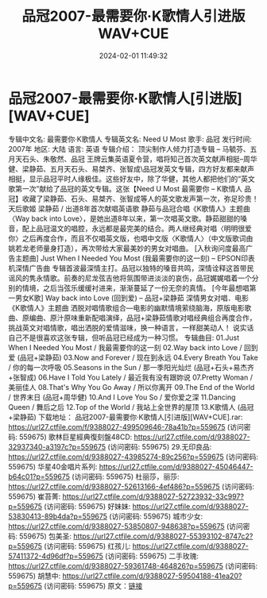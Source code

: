 ﻿---
title: 品冠2007-最需要你·K歌情人引进版WAV+CUE
date: 2024-02-01 11:49:32
categories: WAV车载音乐、镜像
tags: 华语中文
---
# 品冠2007-最需要你·K歌情人[引进版][WAV+CUE]

专辑中文名: 最需要你·K歌情人
专辑英文名: Need U Most
歌手: 品冠
发行时间: 2007年
地区: 大陆
语言: 英语
专辑介绍：
顶尖制作人倾力打造专辑 – 马毓芬、五月天石头、朱敬然、品冠
王牌云集英语夏令营，唱将知己首次英文献声相挺–周华健、梁静茹、五月天石头、易桀齐、张智成\品冠发英文专辑，四方好友都来献声相挺，显示品冠平时人缘极佳。这些好友中，除了华健，其他人都把他们的“英文歌第一次”献给了品冠的英文专辑。这张【Need
U Most 最需要你 – K歌情人 品冠】收藏了梁静茹、石头、易桀齐、张智成等人的英文歌发声第一次，弥足珍贵！
天后歌姬 梁静茹 / 出道8年首次献唱英语歌
静茹与品冠合唱《K歌情人》主题曲〈Way back into
Love〉，是她出道8年以来，第一次唱英文歌。静茹甜甜的嗓音，配上品冠温文的唱腔，永远都是最完美的结合。两人继经典对唱〈明明很爱你〉之后再度合作，而且不仅唱英文版，也唱中文版〈K歌情人〉（中文版歌词由姚若龙老师量身打造），再次带给大家最美妙的男女对唱曲。
[入秋询问度最高广告主题曲]
Just When I Needed You Most (我最需要你的这一刻) – EPSON印表机深情广告曲
专辑首波最深情主打。品冠以独特的嗓音共鸣，深情诠释这首带民谣风的隽永情歌。前奏的尼龙弦吉他将氛围带进淡淡的哀伤，品冠娓娓唱着一个分别的情境，之后当弦乐缓缓衬进来，渐渐蔓延了一份无奈的真情。
[今年最想唱第一男女K歌]
Way back into Love (回到爱) – 品冠+梁静茹 深情男女对唱．电影《K歌情人》主题曲
洒脱对唱情歌组合—电影的幽默情境萦绕脑海，原版电影歌曲、原编曲、原汁原味重新配唱演绎，品冠+梁静茹情歌对唱经典组合再度合作，挑战英文对唱情歌，唱出洒脱的爱情滋味，换一种语言，一样甜美动人！
说实话自己不是很喜欢这张专辑，但听品冠已经成为一种习惯。
专辑曲目:
01.Just When I Needed You Most / 我最需要你的这一刻
02.Way back into Love / 回到爱 (品冠+梁静茹)
03.Now and Forever / 现在到永远
04.Every Breath You Take / 你的每一次呼吸
05.Seasons in the Sun / 那一季阳光灿烂 (品冠+石头+易杰齐+张智成)
06.Have I Told You Lately / 最近我有没有跟妳说
07.Pretty Woman / 美丽佳人
08.That's Why You Go Away / 所以你离开
09.The End of the World / 世界末日 (品冠+周华健)
10.And I Love You So / 爱你爱之深
11.Dancing Queen / 舞后之后
12.Top of the World / 我站上全世界的屋顶
13.K歌情人 (品冠+梁静茹)
下载地址：
品冠2007-最需要你·K歌情人[引进版][WAV+CUE].rar: https://url27.ctfile.com/f/9388027-499509646-78a41b?p=559675
(访问密码: 559675)
歌林巨星經典復刻盤48CD: https://url27.ctfile.com/d/9388027-32937340-a3197c?p=559675
(访问密码: 559675)
29.无印良品: https://url27.ctfile.com/d/9388027-43985274-89c256?p=559675
(访问密码: 559675)
华星40金唱片系列: https://url27.ctfile.com/d/9388027-45046447-b64c01?p=559675
(访问密码: 559675)
杜丽莎，丽莎: https://url27.ctfile.com/d/9388027-52613166-4ef486?p=559675
(访问密码: 559675)
崔苔菁: https://url27.ctfile.com/d/9388027-52723932-33c997?p=559675
(访问密码: 559675)
好妹妹: https://url27.ctfile.com/d/9388027-53830413-89b4da?p=559675
(访问密码: 559675)
城市少女: https://url27.ctfile.com/d/9388027-53850807-948638?p=559675
(访问密码: 559675)
包美圣: https://url27.ctfile.com/d/9388027-55393102-8747c2?p=559675
(访问密码: 559675)
红孩儿: https://url27.ctfile.com/d/9388027-57411372-4d96df?p=559675
(访问密码: 559675)
二手玫瑰: https://url27.ctfile.com/d/9388027-59361748-464826?p=559675
(访问密码: 559675)
胡慧中: https://url27.ctfile.com/d/9388027-59504188-41ea20?p=559675
(访问密码: 559675)
原文：[链接](https://blog.sina.com.cn/s/blog_1647c7e76010314c8.html)